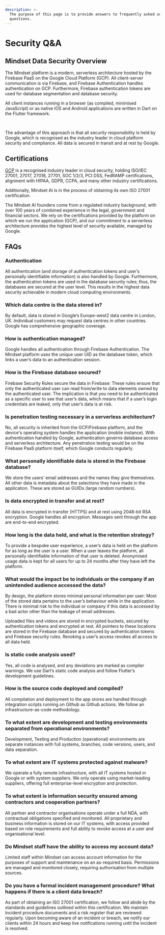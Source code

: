 ```yaml
---
description: >-
  The purpose of this page is to provide answers to frequently asked security
  questions.
---
```


# Security Q\&A

## Mindset Data Security Overview&#x20;

The Mindset platform is a modern, serverless architecture hosted by the Firebase PaaS on the Google Cloud Platform (GCP). All client-server communication is via Firebase, and Firebase Authentication handles authentication on GCP. Furthermore, Firebase authentication tokens are used for database segmentation and database security.&#x20;

All client instances running in a browser (as compiled, minimised JavaScript) or as native IOS and Android applications are written in Dart on the Flutter framework.

<figure><img src="https://lh7-us.googleusercontent.com/v9IYkL5Xjfsj7c8j1Mi-OcZ7OTWQYw8rf_888PLbTVSiGsi9Wo77cBfyXHMWSn2VxaJ-LYD870O-O_EuNJ__s4BeY-lbDyJ8ieeexqD77kBtjByPAL6jWyr7B24WmhzlVXAg39APfABjL8rR0GcFhbE" alt=""><figcaption></figcaption></figure>

\
The advantage of this approach is that all security responsibility is held by Google, which is recognised as the industry leader in cloud platform security and compliance. All data is secured in transit and at rest by Google.&#x20;

## Certifications&#x20;

[GCP](https://cloud.google.com/security/compliance/) is a recognised industry leader in cloud security, holding ISO/IEC 27001, 27017, 27018, 27701, SOC 1/2/3, PCI DSS, FedRAMP certifications, alignment with HIPAA, GDPR, CCPA, and many other industry certifications.&#x20;

Additionally, Mindset AI is in the process of obtaining its own ISO 27001 certification.&#x20;

The Mindset AI founders come from a regulated industry background, with over 100 years of combined experience in the legal, government and financial sectors. We rely on the certifications provided by the platform on which we run the application (GCP), and our commitment to a serverless architecture provides the highest level of security available, managed by Google.

## FAQs

### Authentication

All authentication (and storage of authentication tokens and user’s personally identifiable information) is also handled by Google. Furthermore, the authentication tokens are used in the database security rules; thus, the databases are secured at the user level. This results in the highest data security achievable in modern cloud computing environments.

### Which data centre is the data stored in?&#x20;

By default, data is stored in Google’s Europe-west2 data centre in London, UK. Individual customers may request data centres in other countries. Google has comprehensive geographic coverage.

### How is authentication managed?&#x20;

Google handles all authentication through Firebase Authentication. The Mindset platform uses the unique user UID as the database token, which links a user’s data to an authentication session.

### How is the Firebase database secured?&#x20;

Firebase Security Rules secure the data in Firebase: These rules ensure that only the authenticated user can read from/write to data elements owned by the authenticated user. The implication is that you need to be authenticated as a specific user to see that user’s data, which means that if a user’s login credentials are leaked, only that user’s data is at risk.

### Is penetration testing necessary in a serverless architecture?

No, all security is inherited from the GCP/Firebase platform, and the device's operating system handles the application (mobile instance). With authentication handled by Google, authentication governs database access and serverless architecture. Any penetration testing would be on the Firebase PaaS platform itself, which Google conducts regularly.&#x20;

### What personally identifiable data is stored in the Firebase database?&#x20;

We store the users’ email addresses and the names they give themselves. All other data is metadata about the selections they have made in the application. These are stored as GUIDs (large random numbers).

### Is data encrypted in transfer and at rest?&#x20;

All data is encrypted in transfer (HTTPS) and at rest using 2048-bit RSA encryption. Google handles all encryption. Messages sent through the app are end-to-end encrypted.&#x20;

### How long is the data held, and what is the retention strategy?&#x20;

To provide a bespoke user experience, a user’s data is held on the platform for as long as the user is a user. When a user leaves the platform, all personally identifiable information of that user is deleted. Anonymised usage data is kept for all users for up to 24 months after they have left the platform.

### What would the impact be to individuals or the company if an unintended audience accessed the data?&#x20;

By design, the platform stores minimal personal information per user: Most of the stored data pertains to the user’s behaviour while in the application. There is minimal risk to the individual or company if this data is accessed by a bad actor other than the leakage of email addresses.&#x20;

Uploaded files and videos are stored in encrypted buckets, secured by authentication tokens and encrypted at rest. All pointers to these locations are stored in the Firebase database and secured by authentication tokens and Firebase security rules. Revoking a user’s access revokes all access to all data held.&#x20;

### Is static code analysis used?&#x20;

Yes, all code is analysed, and any deviations are marked as compiler warnings. We use Dart’s static code analysis and follow Flutter’s development guidelines.

### How is the source code deployed and compiled?&#x20;

All compilation and deployment to the app stores are handled through integration scripts running on Github as Github actions. We follow an infrastructure-as-code methodology.

### To what extent are development and testing environments separated from operational environments?

Development, Testing and Production (operational) environments are separate instances with full systems, branches, code versions, users, and data separation.

### To what extent are IT systems protected against malware?

We operate a fully remote infrastructure, with all IT systems hosted in Google or with system suppliers. We only operate using market-leading suppliers, offering full enterprise-level encryption and protection.

### To what extent is information security ensured among contractors and cooperation partners?

All partner and contractor organisations operate under a full NDA, with contractual obligations specified and monitored. All proprietary and business information is stored on our IT systems, with access provided based on role requirements and full ability to revoke access at a user and organisational level.

### Do Mindset staff have the ability to access my account data?

Limited staff within Mindset can access account information for the purposes of support and maintenance on an as-required basis. Permissions are managed and monitored closely, requiring authorisation from multiple sources.

### Do you have a formal incident management procedure? What happens if there is a client data breach?

As part of obtaining an ISO 27001 certification, we follow and abide by the standards and guidelines outlined within this certification. We maintain Incident procedure documents and a risk register that are reviewed regularly. Upon becoming aware of an incident or breach, we notify our clients within 24 hours and keep live notifications running until the incident is resolved.
